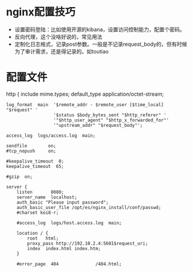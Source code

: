 # nginx配置技巧

* 设置密码登陆：比如使用开源的kibana，设置访问控制能力，配置个密码。
* 反向代理，这个没啥好说的，常见用法
* 定制化日志格式，记录post参数。一般是不记录request_body的，但有时候为了审计需求，还是得记录的。如toutiao

# 配置文件
http {
    include       mime.types;
    default_type  application/octet-stream;

    log_format  main  '$remote_addr - $remote_user [$time_local] "$request" '
                      '$status $body_bytes_sent "$http_referer" '
                      '"$http_user_agent" "$http_x_forwarded_for"'
                      '"upstream_addr" "$request_body"';

    access_log  logs/access.log  main;

    sendfile        on;
    #tcp_nopush     on;

    #keepalive_timeout  0;
    keepalive_timeout  65;

    #gzip  on;

    server {
        listen       8080;
        server_name  localhost;
        auth_basic "Please input password";
        auth_basic_user_file /opt/es/nginx_install/conf/passwd;
        #charset koi8-r;

        #access_log  logs/host.access.log  main;

        location / {
            root   html;
            proxy_pass http://192.10.2.4:5601$request_uri;
            index  index.html index.htm;
        }

        #error_page  404              /404.html;



